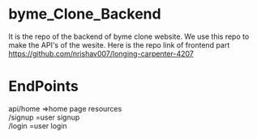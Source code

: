 # byme_Clone_Backend
It is the repo of the backend of byme clone website. We use this repo to make the API's of the wesite. Here is the repo link of frontend part https://github.com/nrishav007/longing-carpenter-4207
# EndPoints
api/home =>home page resources <br>
/signup =user signup <br>
/login =user login <br>
